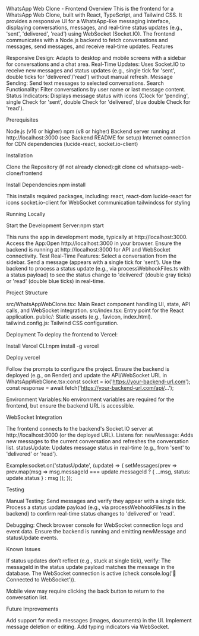 WhatsApp Web Clone - Frontend
Overview
This is the frontend for a WhatsApp Web Clone, built with React, TypeScript, and Tailwind CSS. It provides a responsive UI for a WhatsApp-like messaging interface, displaying conversations, messages, and real-time status updates (e.g., 'sent', 'delivered', 'read') using WebSocket (Socket.IO). The frontend communicates with a Node.js backend to fetch conversations and messages, send messages, and receive real-time updates.
Features

Responsive Design: Adapts to desktop and mobile screens with a sidebar for conversations and a chat area.
Real-Time Updates: Uses Socket.IO to receive new messages and status updates (e.g., single tick for 'sent', double ticks for 'delivered'/'read') without manual refresh.
Message Sending: Send text messages to selected conversations.
Search Functionality: Filter conversations by user name or last message content.
Status Indicators: Displays message status with icons (Clock for 'pending', single Check for 'sent', double Check for 'delivered', blue double Check for 'read').

Prerequisites

Node.js (v16 or higher)
npm (v8 or higher)
Backend server running at http://localhost:3000 (see Backend README for setup)
Internet connection for CDN dependencies (lucide-react, socket.io-client)

Installation

Clone the Repository (if not already cloned):git clone <repository-url>
cd whatsapp-web-clone/frontend


Install Dependencies:npm install

This installs required packages, including:
react, react-dom
lucide-react for icons
socket.io-client for WebSocket communication
tailwindcss for styling



Running Locally

Start the Development Server:npm start

This runs the app in development mode, typically at http://localhost:3000.
Access the App:Open http://localhost:3000 in your browser. Ensure the backend is running at http://localhost:3000 for API and WebSocket connectivity.
Test Real-Time Features:
Select a conversation from the sidebar.
Send a message (appears with a single tick for 'sent').
Use the backend to process a status update (e.g., via processWebhookFiles.ts with a status payload) to see the status change to 'delivered' (double gray ticks) or 'read' (double blue ticks) in real-time.



Project Structure

src/WhatsAppWebClone.tsx: Main React component handling UI, state, API calls, and WebSocket integration.
src/index.tsx: Entry point for the React application.
public/: Static assets (e.g., favicon, index.html).
tailwind.config.js: Tailwind CSS configuration.

Deployment
To deploy the frontend to Vercel:

Install Vercel CLI:npm install -g vercel


Deploy:vercel

Follow the prompts to configure the project. Ensure the backend is deployed (e.g., on Render) and update the API/WebSocket URL in WhatsAppWebClone.tsx:const socket = io('https://your-backend-url.com');
const response = await fetch('https://your-backend-url.com/api/...');


Environment Variables:No environment variables are required for the frontend, but ensure the backend URL is accessible.

WebSocket Integration

The frontend connects to the backend's Socket.IO server at http://localhost:3000 (or the deployed URL).
Listens for:
newMessage: Adds new messages to the current conversation and refreshes the conversation list.
statusUpdate: Updates message status in real-time (e.g., from 'sent' to 'delivered' or 'read').


Example:socket.on('statusUpdate', (update) => {
  setMessages(prev => prev.map(msg => 
    msg.messageId === update.messageId ? { ...msg, status: update.status } : msg
  ));
});



Testing

Manual Testing:
Send messages and verify they appear with a single tick.
Process a status update payload (e.g., via processWebhookFiles.ts in the backend) to confirm real-time status changes to 'delivered' or 'read'.


Debugging:
Check browser console for WebSocket connection logs and event data.
Ensure the backend is running and emitting newMessage and statusUpdate events.



Known Issues

If status updates don’t reflect (e.g., stuck at single tick), verify:
The messageId in the status update payload matches the message in the database.
The WebSocket connection is active (check console.log('🔗 Connected to WebSocket')).


Mobile view may require clicking the back button to return to the conversation list.

Future Improvements

Add support for media messages (images, documents) in the UI.
Implement message deletion or editing.
Add typing indicators via WebSocket.
